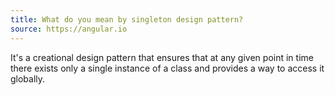 ```yaml
---
title: What do you mean by singleton design pattern?
source: https://angular.io
---
```


It's a creational design pattern that ensures that at any given point in time there exists only a single instance of a class and provides a way to access it globally.
